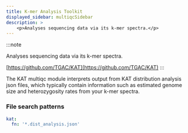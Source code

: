 ```yaml
---
title: K-mer Analysis Toolkit
displayed_sidebar: multiqcSidebar
description: >
    <p>Analyses sequencing data via its k-mer spectra.</p>
---
```


<!--
~~~~~ DO NOT EDIT ~~~~~
This file is autogenerated from the MultiQC module python docstring.
Do not edit the markdown, it will be overwritten.

File path for the source of this content: multiqc/modules/kat/kat.py
~~~~~~~~~~~~~~~~~~~~~~~
-->

:::note
<p>Analyses sequencing data via its k-mer spectra.</p>

[https://github.com/TGAC/KAT](https://github.com/TGAC/KAT)
:::

The KAT multiqc module interprets output from KAT distribution analysis json files, which typically
contain information such as estimated genome size and heterozygosity rates from your k-mer spectra.

### File search patterns

```yaml
kat:
  fn: '*.dist_analysis.json'
```
    